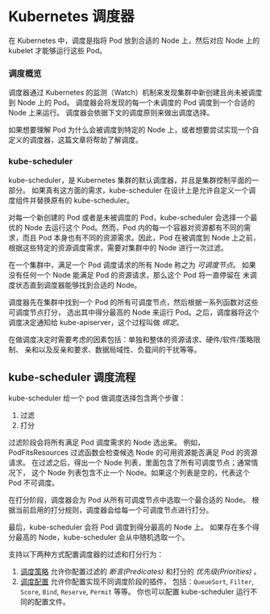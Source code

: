 # Kubernetes 调度器

在 Kubernetes 中，调度是指将 Pod 放到合适的 Node 上，然后对应 Node 上的 kubelet 才能够运行这些 Pod。

### 调度概览 <a href="#scheduling" id="scheduling"></a>

调度器通过 Kubernetes 的监测（Watch）机制来发现集群中新创建且尚未被调度到 Node 上的 Pod。 调度器会将发现的每一个未调度的 Pod 调度到一个合适的 Node 上来运行。 调度器会依据下文的调度原则来做出调度选择。

如果想要理解 Pod 为什么会被调度到特定的 Node 上，或者想要尝试实现一个自定义的调度器，这篇文章将帮助了解调度。

### kube-scheduler

kube-scheduler，是 Kubernetes 集群的默认调度器，并且是集群控制平面的一部分。 如果真有这方面的需求，kube-scheduler 在设计上是允许自定义一个调度组件并替换原有的 kube-scheduler。

对每一个新创建的 Pod 或者是未被调度的 Pod，kube-scheduler 会选择一个最优的 Node 去运行这个 Pod。然而，Pod 内的每一个容器对资源都有不同的需求，而且 Pod 本身也有不同的资源需求。因此，Pod 在被调度到 Node 上之前， 根据这些特定的资源调度需求，需要对集群中的 Node 进行一次过滤。

在一个集群中，满足一个 Pod 调度请求的所有 Node 称之为 _可调度节点_。 如果没有任何一个 Node 能满足 Pod 的资源请求，那么这个 Pod 将一直停留在 未调度状态直到调度器能够找到合适的 Node。

调度器先在集群中找到一个 Pod 的所有可调度节点，然后根据一系列函数对这些可调度节点打分， 选出其中得分最高的 Node 来运行 Pod。之后，调度器将这个调度决定通知给 kube-apiserver，这个过程叫做 _绑定_。

在做调度决定时需要考虑的因素包括：单独和整体的资源请求、硬件/软件/策略限制、 亲和以及反亲和要求、数据局域性、负载间的干扰等等。

## kube-scheduler 调度流程 <a href="#kube-scheduler-implementation" id="kube-scheduler-implementation"></a>

kube-scheduler 给一个 pod 做调度选择包含两个步骤：

1. 过滤
2. 打分

过滤阶段会将所有满足 Pod 调度需求的 Node 选出来。 例如，PodFitsResources 过滤函数会检查候选 Node 的可用资源能否满足 Pod 的资源请求。 在过滤之后，得出一个 Node 列表，里面包含了所有可调度节点；通常情况下， 这个 Node 列表包含不止一个 Node。如果这个列表是空的，代表这个 Pod 不可调度。

在打分阶段，调度器会为 Pod 从所有可调度节点中选取一个最合适的 Node。 根据当前启用的打分规则，调度器会给每一个可调度节点进行打分。

最后，kube-scheduler 会将 Pod 调度到得分最高的 Node 上。 如果存在多个得分最高的 Node，kube-scheduler 会从中随机选取一个。

支持以下两种方式配置调度器的过滤和打分行为：

1. [调度策略](../zh/docs/reference/scheduling/policies/) 允许你配置过滤的 _断言(Predicates)_ 和打分的 _优先级(Priorities)_ 。
2. [调度配置](../zh/docs/reference/scheduling/config/#profiles) 允许你配置实现不同调度阶段的插件， 包括：`QueueSort`, `Filter`, `Score`, `Bind`, `Reserve`, `Permit` 等等。 你也可以配置 kube-scheduler 运行不同的配置文件。
